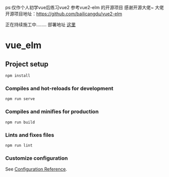 ps:仅作个人初学vue后练习vue2 参考vue2-elm 的开源项目 感谢开源大佬~
大佬开源项目地址：https://github.com/bailicangdu/vue2-elm

正在持续施工中........
部署地址 [这里](http://124.222.90.62:5115)

# vue_elm

## Project setup
```
npm install
```

### Compiles and hot-reloads for development
```
npm run serve
```

### Compiles and minifies for production
```
npm run build
```

### Lints and fixes files
```
npm run lint
```

### Customize configuration
See [Configuration Reference](https://cli.vuejs.org/config/).
